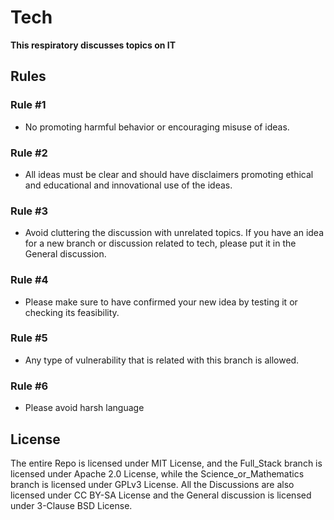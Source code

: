 # Tech
**This respiratory discusses topics on IT**
## Rules
### Rule #1
 - No promoting harmful behavior or encouraging misuse of ideas.
### Rule #2
 - All ideas must be clear and should have disclaimers promoting ethical and educational and innovational use of the ideas.
### Rule #3
 - Avoid cluttering the discussion with unrelated topics. If you have an idea for a new branch or discussion related to tech, please put it in the General discussion.
### Rule #4
 - Please make sure to have confirmed your new idea by testing it or checking its feasibility.
### Rule #5
 - Any type of vulnerability that is related with this branch is allowed.
### Rule #6
 - Please avoid harsh language
## License
The entire Repo is licensed under MIT License, and the Full_Stack branch is licensed under Apache 2.0 License, while the Science_or_Mathematics branch is licensed under GPLv3 License. All the Discussions are also licensed under CC BY-SA License and the General discussion is licensed under 3-Clause BSD License.
